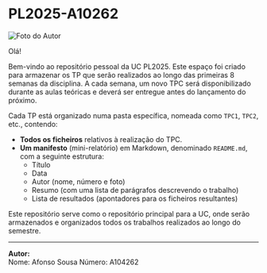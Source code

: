 # PL2025-A10262

![Foto do Autor](./FOTO.jpg)

Olá!

Bem-vindo ao repositório pessoal da UC PL2025. Este espaço foi criado para armazenar os TP que serão realizados ao longo das primeiras 8 semanas da disciplina. A cada semana, um novo TPC será disponibilizado durante as aulas teóricas e deverá ser entregue antes do lançamento do próximo.

Cada TP está organizado numa pasta específica, nomeada como `TPC1`, `TPC2`, etc., contendo:
- **Todos os ficheiros** relativos à realização do TPC.
- **Um manifesto** (mini-relatório) em Markdown, denominado `README.md`, com a seguinte estrutura:
  - Título
  - Data
  - Autor (nome, número e foto)
  - Resumo (com uma lista de parágrafos descrevendo o trabalho)
  - Lista de resultados (apontadores para os ficheiros resultantes)

Este repositório serve como o repositório principal para a UC, onde serão armazenados e organizados todos os trabalhos realizados ao longo do semestre.

---

**Autor:**  
Nome: Afonso Sousa 
Número: A104262  
